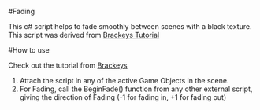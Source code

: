 #Fading

This c# script helps to fade smoothly between scenes with a black texture. This script was derived from [Brackeys Tutorial](http://www.youtube.com/user/Brackeys)

#How to use

Check out the tutorial from [Brackeys](https://www.youtube.com/watch?v=0HwZQt94uHQ)

1. Attach the script in any of the active Game Objects in the scene.
2. For Fading, call the BeginFade() function from any other external script, giving the direction of Fading (-1 for fading in, +1 for fading out)
